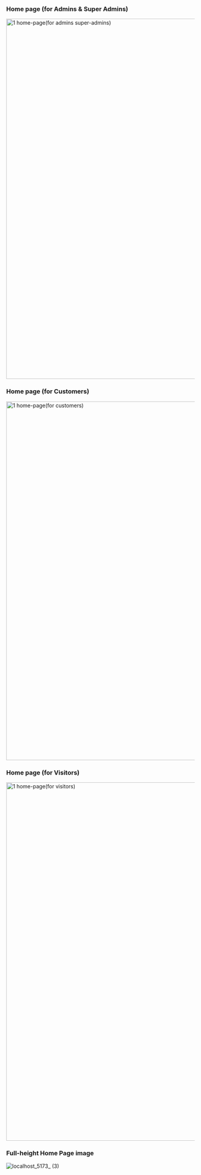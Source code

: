 ### Home page (for Admins & Super Admins)
<img width="960" alt="1 home-page(for admins   super-admins)" src="https://github.com/user-attachments/assets/fcbae597-1dc0-49f9-923f-6bf90906bdab" />


### Home page (for Customers)
<img width="956" alt="1 home-page(for customers)" src="https://github.com/user-attachments/assets/2e9a3e39-28e8-4930-bf7a-f12222a17206" />



### Home page (for Visitors)
<img width="955" alt="1 home-page(for visitors)" src="https://github.com/user-attachments/assets/0d25e94e-625c-4544-98fc-e4f1be0adb3e" />




### Full-height Home Page image
![localhost_5173_ (3)](https://github.com/user-attachments/assets/39392286-6b70-4e03-8235-dcc6eb14d559)




